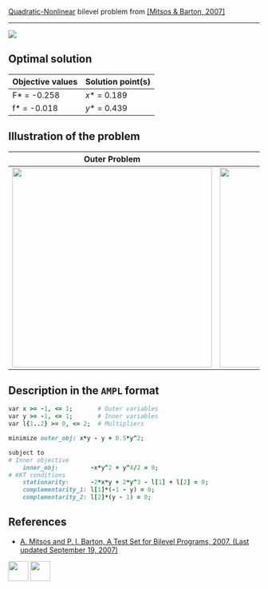 [Quadratic-Nonlinear](/BASBLib/QP-NLP-problems) bilevel problem from [\[Mitsos & Barton, 2007\]][Mitsos & Barton, 2007]

---

![](/BASBLib/images/mb_2007_19_eq.jpg)

## Optimal solution

Objective values   | Solution point(s) |
------------------ | ----------------- |
F* = -0.258        | _x_* = 0.189      |
f* = -0.018        | _y_* = 0.439      |

## Illustration of the problem

Outer Problem    | Inner Problem    |
---------------- | ---------------- |
<img src="/BASBLib/images/mb_2007_19_outer.jpg" width="400"> | <img src="/BASBLib/images/mb_2007_19_inner.jpg" width="400"> |

## Description in the `AMPL` format

```ruby
var x >= -1, <= 1;       # Outer variables
var y >= -1, <= 1;       # Inner variables
var l{1..2} >= 0, <= 2;  # Multipliers

minimize outer_obj: x*y - y + 0.5*y^2;

subject to
# Inner objective
    inner_obj:         -x*y^2 + y^4/2 = 0;
# KKT conditions
    stationarity:      -2*x*y + 2*y^3 - l[1] + l[2] = 0;
    complementarity_1: l[1]*(-1 - y) = 0;
    complementarity_2: l[2]*(y - 1) = 0;
```

##  References

 - [A. Mitsos and P. I. Barton, A Test Set for Bilevel Programs, 2007. (Last updated September 19, 2007)](https://www.researchgate.net/publication/228455291_A_test_set_for_bilevel_programs)

[<img src="http://www.interupgrade.com/images/pfeil-backbutton.png" width="40" height="40">](/BASBLib/QP-NLP-problems "Back to summary of QP-NLP bilevel problems")
[<img src="https://cdn1.iconfinder.com/data/icons/MetroStation-PNG/128/MB__home.png" width="40" height="40">](/BASBLib/index "Back to homepage")

[Mitsos & Barton, 2007]: https://www.researchgate.net/publication/228455291_A_test_set_for_bilevel_programs
